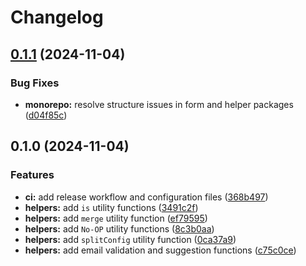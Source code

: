 # Changelog

## [0.1.1](https://github.com/aprendendofelipe/tabnews/compare/helpers-v0.1.0...helpers-v0.1.1) (2024-11-04)


### Bug Fixes

* **monorepo:** resolve structure issues in form and helper packages ([d04f85c](https://github.com/aprendendofelipe/tabnews/commit/d04f85cd5f0ef326def898d277d1135f3ffd9594))

## 0.1.0 (2024-11-04)


### Features

* **ci:** add release workflow and configuration files ([368b497](https://github.com/aprendendofelipe/tabnews/commit/368b49796e99dd529e8e4674117c974532b57164))
* **helpers:** add `is` utility functions ([3491c2f](https://github.com/aprendendofelipe/tabnews/commit/3491c2fe694e0f1e5c4122172b77189089b9f5a1))
* **helpers:** add `merge` utility function ([ef79595](https://github.com/aprendendofelipe/tabnews/commit/ef795957d3b94005b70e54f80ab0312773477dfa))
* **helpers:** add `No-OP` utility functions ([8c3b0aa](https://github.com/aprendendofelipe/tabnews/commit/8c3b0aac244a078b1055da2fca9b52de45c035ee))
* **helpers:** add `splitConfig` utility function ([0ca37a9](https://github.com/aprendendofelipe/tabnews/commit/0ca37a920d98566c65c8357fc66dba8aa519e36f))
* **helpers:** add email validation and suggestion functions ([c75c0ce](https://github.com/aprendendofelipe/tabnews/commit/c75c0ce7608a51bffb428315d075f1b9f91d88e3))
